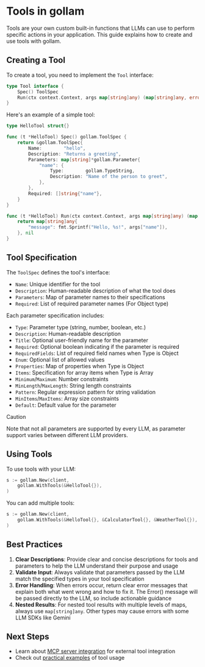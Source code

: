 # Tools in gollam

Tools are your own custom built-in functions that LLMs can use to perform specific actions in your application. This guide explains how to create and use tools with gollam.

## Creating a Tool

To create a tool, you need to implement the `Tool` interface:

```go
type Tool interface {
    Spec() ToolSpec
    Run(ctx context.Context, args map[string]any) (map[string]any, error)
}
```

Here's an example of a simple tool:

```go
type HelloTool struct{}

func (t *HelloTool) Spec() gollam.ToolSpec {
    return &gollam.ToolSpec{
        Name:        "hello",
        Description: "Returns a greeting",
        Parameters: map[string]*gollam.Parameter{
            "name": {
                Type:        gollam.TypeString,
                Description: "Name of the person to greet",
            },
        },
        Required: []string{"name"},
    }
}

func (t *HelloTool) Run(ctx context.Context, args map[string]any) (map[string]any, error) {
    return map[string]any{
        "message": fmt.Sprintf("Hello, %s!", args["name"]),
    }, nil
}
```

## Tool Specification

The `ToolSpec` defines the tool's interface:

- `Name`: Unique identifier for the tool
- `Description`: Human-readable description of what the tool does
- `Parameters`: Map of parameter names to their specifications
- `Required`: List of required parameter names (For Object type)

Each parameter specification includes:
- `Type`: Parameter type (string, number, boolean, etc.)
- `Description`: Human-readable description
- `Title`: Optional user-friendly name for the parameter
- `Required`: Optional boolean indicating if the parameter is required
- `RequiredFields`: List of required field names when Type is Object
- `Enum`: Optional list of allowed values
- `Properties`: Map of properties when Type is Object
- `Items`: Specification for array items when Type is Array
- `Minimum`/`Maximum`: Number constraints
- `MinLength`/`MaxLength`: String length constraints
- `Pattern`: Regular expression pattern for string validation
- `MinItems`/`MaxItems`: Array size constraints
- `Default`: Default value for the parameter

> [!CAUTION]
> Note that not all parameters are supported by every LLM, as parameter support varies between different LLM providers.

## Using Tools

To use tools with your LLM:

```go
s := gollam.New(client,
    gollam.WithTools(&HelloTool{}),
)
```

You can add multiple tools:

```go
s := gollam.New(client,
    gollam.WithTools(&HelloTool{}, &CalculatorTool{}, &WeatherTool{}),
)
```

## Best Practices

1. **Clear Descriptions**: Provide clear and concise descriptions for tools and parameters to help the LLM understand their purpose and usage
2. **Validate Input**: Always validate that parameters passed by the LLM match the specified types in your tool specification
3. **Error Handling**: When errors occur, return clear error messages that explain both what went wrong and how to fix it. The Error() message will be passed directly to the LLM, so include actionable guidance
4. **Nested Results**: For nested tool results with multiple levels of maps, always use `map[string]any`. Other types may cause errors with some LLM SDKs like Gemini

## Next Steps

- Learn about [MCP server integration](mcp.md) for external tool integration
- Check out [practical examples](examples.md) of tool usage
